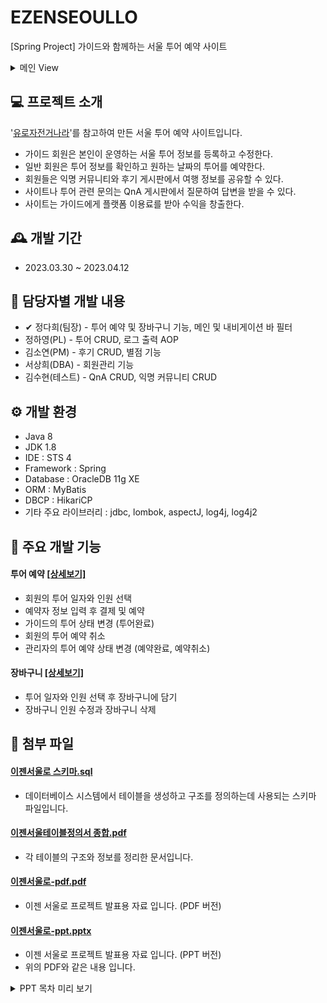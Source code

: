 # EZENSEOULLO
[Spring Project] 가이드와 함께하는 서울 투어 예약 사이트
<details>
    <summary>메인 View</summary>

![메인](https://user-images.githubusercontent.com/118436137/234006451-eec6fae9-3dcb-48a9-bf9a-ead077e913ee.png)
</details>

## 💻 프로젝트 소개
'<a href="https://www.eurobike.kr/">유로자전거나라</a>'를 참고하여 만든 서울 투어 예약 사이트입니다.
* 가이드 회원은 본인이 운영하는 서울 투어 정보를 등록하고 수정한다.
* 일반 회원은 투어 정보를 확인하고 원하는 날짜의 투어를 예약한다.
* 회원들은 익명 커뮤니티와 후기 게시판에서 여행 정보를 공유할 수 있다.
* 사이트나 투어 관련 문의는 QnA 게시판에서 질문하여 답변을 받을 수 있다.
* 사이트는 가이드에게 플랫폼 이용료를 받아 수익을 창출한다.

## 🕰 개발 기간
* 2023.03.30 ~ 2023.04.12

## 👭 담당자별 개발 내용
* ✔ 정다희(팀장) - 투어 예약 및 장바구니 기능, 메인 및 내비게이션 바 필터
* 정하영(PL) - 투어 CRUD, 로그 출력 AOP
* 김소연(PM) - 후기 CRUD, 별점 기능
* 서상희(DBA) - 회원관리 기능
* 김수현(테스트) - QnA CRUD, 익명 커뮤니티 CRUD

## ⚙️ 개발 환경
* Java 8
* JDK 1.8
* IDE : STS 4
* Framework : Spring
* Database : OracleDB 11g XE
* ORM : MyBatis
* DBCP : HikariCP
* 기타 주요 라이브러리 : jdbc, lombok, aspectJ, log4j, log4j2

## 📌 주요 개발 기능
#### 투어 예약 <a href="https://github.com/daheenamic/FinalProject/wiki/%EC%A3%BC%EC%9A%94-%EA%B8%B0%EB%8A%A5-%EC%86%8C%EA%B0%9C-(%ED%88%AC%EC%96%B4%EC%98%88%EC%95%BD)">[상세보기]</a>
- 회원의 투어 일자와 인원 선택
- 예약자 정보 입력 후 결제 및 예약
- 가이드의 투어 상태 변경 (투어완료)
- 회원의 투어 예약 취소
- 관리자의 투어 예약 상태 변경 (예약완료, 예약취소)

#### 장바구니 <a href="https://github.com/daheenamic/FinalProject/wiki/%EC%A3%BC%EC%9A%94-%EA%B8%B0%EB%8A%A5-%EC%86%8C%EA%B0%9C-(%EC%9E%A5%EB%B0%94%EA%B5%AC%EB%8B%88)">[상세보기]</a>
- 투어 일자와 인원 선택 후 장바구니에 담기
- 장바구니 인원 수정과 장바구니 삭제

## 📂 첨부 파일
#### <a href="https://github.com/daheenamic/FinalProject/blob/master/%EC%9D%B4%EC%A0%A0%EC%84%9C%EC%9A%B8%EB%A1%9C%20%EC%8A%A4%ED%82%A4%EB%A7%88.sql">이젠서울로 스키마.sql</a> 
- 데이터베이스 시스템에서 테이블을 생성하고 구조를 정의하는데 사용되는 스키마 파일입니다.

#### <a href="https://github.com/daheenamic/FinalProject/blob/master/%EC%9D%B4%EC%A0%A0%EC%84%9C%EC%9A%B8%ED%85%8C%EC%9D%B4%EB%B8%94%EC%A0%95%EC%9D%98%EC%84%9C%20%EC%A2%85%ED%95%A9.pdf">이젠서울테이블정의서 종합.pdf</a>
- 각 테이블의 구조와 정보를 정리한 문서입니다.

#### <a href="https://github.com/daheenamic/FinalProject/blob/master/%EC%9D%B4%EC%A0%A0%EC%84%9C%EC%9A%B8%EB%A1%9C-pdf.pdf">이젠서울로-pdf.pdf</a>
- 이젠 서울로 프로젝트 발표용 자료 입니다. (PDF 버전)

#### <a href="https://github.com/daheenamic/FinalProject/blob/master/%EC%9D%B4%EC%A0%A0%EC%84%9C%EC%9A%B8%EB%A1%9C-ppt.pptx">이젠서울로-ppt.pptx</a>
- 이젠 서울로 프로젝트 발표용 자료 입니다. (PPT 버전)
- 위의 PDF와 같은 내용 입니다.

<details>
    <summary>PPT 목차 미리 보기</summary>

![image](https://user-images.githubusercontent.com/118436137/234004546-1c620418-763e-4644-9720-e62dae62af07.png)
</details>
